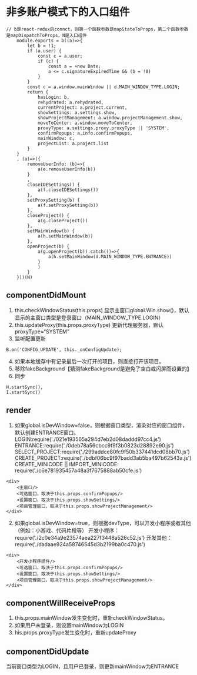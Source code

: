 # 非多账户模式下的入口组件
```
// b是react-redux的connct，则第一个函数参数是mapStateToProps，第二个函数参数是mapDispatchToProps，N是入口组件
    module.exports = b((a)=>{
        let b = !1;
        if (a.user) {
            const c = a.user;
            if (c) {
                const a = +new Date;
                a <= c.signatureExpiredTime && (b = !0)
            }
        }
        const c = a.window.mainWindow || d.MAIN_WINDOW_TYPE.LOGIN;
        return {
            hasLogin: b,
            rehydrated: a.rehydrated,
            currentProject: a.project.current,
            showSettings: a.settings.show,
            showProjectManagement: a.window.projectManagement.show,
            moveToCenter: a.window.moveToCenter,
            proxyType: a.settings.proxy.proxyType || 'SYSTEM',
            confirmPopups: a.info.confirmPopups,
            mainWindow: c,
            projectList: a.project.list
        }
    }
    , (a)=>({
        removeUserInfo: (b)=>{
            a(e.removeUserInfo(b))
        }
        ,
        closeIDESettings() {
            a(f.closeIDESettings())
        },
        setProxySetting(b) {
            a(f.setProxySetting(b))
        },
        closeProject() {
            a(g.closeProject())
        },
        setMainWindow(b) {
            a(h.setMainWindow(b))
        },
        openProject(b) {
            a(g.openProject(b)).catch(()=>{
                a(h.setMainWindow(d.MAIN_WINDOW_TYPE.ENTRANCE))
            }
            )
        }
    }))(N)
```
## componentDidMount
1. this.checkWindowStatus(this.props)
显示主窗口global.Win.show()，默认显示的主窗口类型是登录窗口（MAIN_WINDOW_TYPE.LOGIN）
2. this.updateProxy(this.props.proxyType)
更新代理服务器，默认proxyType=“SYSTEM”
3. 监听配置更新
```
B.on('CONFIG_UPDATE', this._onConfigUpdate);
```
4. 如果本地缓存中有记录最后一次打开的项目，则直接打开该项目。
5. 移除fakeBackground【猜测fakeBackground是避免了空白或闪屏而设置的】
6. 同步
```
H.startSync(),
I.startSync()
```
## render
1. 如果global.isDevWindow=false，则根据窗口类型，渲染对应的窗口组件，默认创建ENTRANCE窗口。
LOGIN:require('./021e193565a294d7eb2d08daddd97cc4.js')
ENTRANCE:require('./0deb78a56cbcc9f9f3b0823d28892e90.js')
SELECT_PROJECT:require('./299addce80fc9f50b337441dcd08bb70.js')
CREATE_PROJECT:require('./bdbf06bc9f97badd3ab5ba497b62543a.js')
CREATE_MINICODE || IMPORT_MINICODE: require('./c6e781935457a48a3f7675888ab50cfe.js')
```
<div>
    <主窗口/>
    <可选窗口，取决于this.props.confirmPopups/>
    <设置窗口，取决于this.props.showSettings/>
    <项目管理窗口，取决于this.props.showProjectManagement/>
</div>
```
2. 如果global.isDevWindow=true，则根据devType，可以开发小程序或者其他（例如：小游戏、代码片段等）
开发小程序：require('./2c0e34a9e23574aea227f3448a526c52.js')
开发其他：require('./dadaae924a58746545d3b2199ba0c470.js')
```
<div>
    <开发小程序组件/>
    <可选窗口，取决于this.props.confirmPopups/>
    <设置窗口，取决于this.props.showSettings/>
    <项目管理窗口，取决于this.props.showProjectManagement/>
</div>
```
## componentWillReceiveProps
1. this.props.mainWindow发生变化时，重新checkWindowStatus。
2. 如果用户未登录，则设置mainWindow为LOGIN
3. his.props.proxyType发生变化时，重新updateProxy

## componentDidUpdate
当前窗口类型为LOGIN，且用户已登录，则更新mainWindow为ENTRANCE
